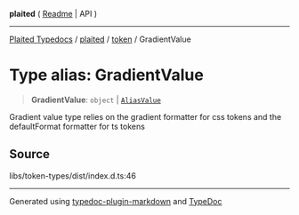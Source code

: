 **plaited** ( [Readme](../../README.md) \| API )

***

[Plaited Typedocs](../../../modules.md) / [plaited](../../modules.md) / [token](../README.md) / GradientValue

# Type alias: GradientValue

> **GradientValue**: `object` \| [`AliasValue`](AliasValue.md)

Gradient value type relies on the gradient formatter for css tokens
and the defaultFormat formatter for ts tokens

## Source

libs/token-types/dist/index.d.ts:46

***

Generated using [typedoc-plugin-markdown](https://www.npmjs.com/package/typedoc-plugin-markdown) and [TypeDoc](https://typedoc.org/)
